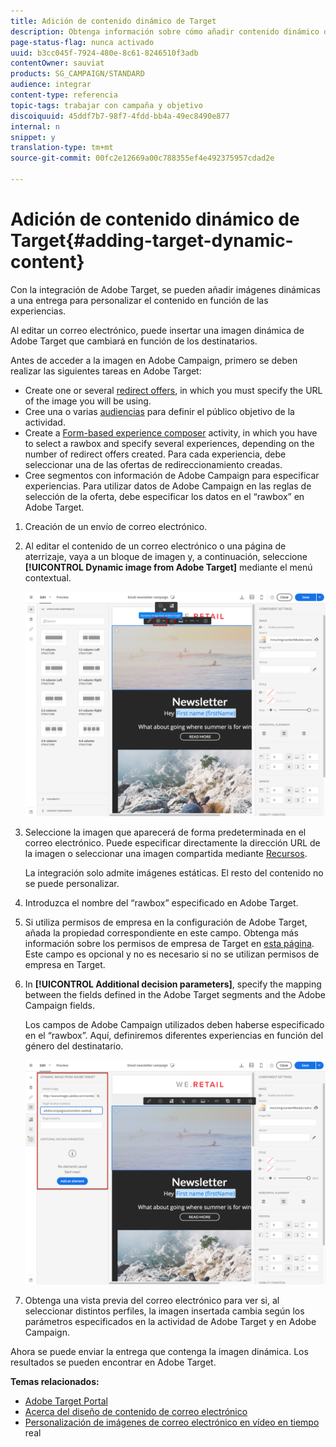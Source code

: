 ```yaml
---
title: Adición de contenido dinámico de Target
description: Obtenga información sobre cómo añadir contenido dinámico de Adobe Target en una de las entregas de Adobe Campaign.
page-status-flag: nunca activado
uuid: b3cc045f-7924-480e-8c61-8246510f3adb
contentOwner: sauviat
products: SG_CAMPAIGN/STANDARD
audience: integrar
content-type: referencia
topic-tags: trabajar con campaña y objetivo
discoiquuid: 45ddf7b7-98f7-4fdd-bb4a-49ec8490e877
internal: n
snippet: y
translation-type: tm+mt
source-git-commit: 00fc2e12669a00c788355ef4e492375957cdad2e

---
```



# Adición de contenido dinámico de Target{#adding-target-dynamic-content}

Con la integración de Adobe Target, se pueden añadir imágenes dinámicas a una entrega para personalizar el contenido en función de las experiencias.

Al editar un correo electrónico, puede insertar una imagen dinámica de Adobe Target que cambiará en función de los destinatarios.

Antes de acceder a la imagen en Adobe Campaign, primero se deben realizar las siguientes tareas en Adobe Target:

* Create one or several [redirect offers](https://docs.adobe.com/content/help/en/target/using/experiences/offers/offer-redirect.html), in which you must specify the URL of the image you will be using.
* Cree una o varias [audiencias](https://marketing.adobe.com/resources/help/en_US/target/ov/c_about_segments.html) para definir el público objetivo de la actividad.
* Create a [Form-based experience composer](https://marketing.adobe.com/resources/help/en_US/target/target/t_form_experience_composer.html) activity, in which you have to select a rawbox and specify several experiences, depending on the number of redirect offers created. Para cada experiencia, debe seleccionar una de las ofertas de redireccionamiento creadas.
* Cree segmentos con información de Adobe Campaign para especificar experiencias. Para utilizar datos de Adobe Campaign en las reglas de selección de la oferta, debe especificar los datos en el “rawbox” en Adobe Target.

1. Creación de un envío de correo electrónico.
1. Al editar el contenido de un correo electrónico o una página de aterrizaje, vaya a un bloque de imagen y, a continuación, seleccione **[!UICONTROL Dynamic image from Adobe Target]** mediante el menú contextual.

   ![](assets/tar_insert_dynamic_image.png)

1. Seleccione la imagen que aparecerá de forma predeterminada en el correo electrónico. Puede especificar directamente la dirección URL de la imagen o seleccionar una imagen compartida mediante [Recursos](../../integrating/using/working-with-campaign-and-assets-core-service.md).

   La integración solo admite imágenes estáticas. El resto del contenido no se puede personalizar.

1. Introduzca el nombre del “rawbox” especificado en Adobe Target.
1. Si utiliza permisos de empresa en la configuración de Adobe Target, añada la propiedad correspondiente en este campo. Obtenga más información sobre los permisos de empresa de Target en [esta página](https://marketing.adobe.com/resources/help/en_US/target/target/properties-overview.html). Este campo es opcional y no es necesario si no se utilizan permisos de empresa en Target.
1. In **[!UICONTROL Additional decision parameters]**, specify the mapping between the fields defined in the Adobe Target segments and the Adobe Campaign fields.

   Los campos de Adobe Campaign utilizados deben haberse especificado en el “rawbox”. Aquí, definiremos diferentes experiencias en función del género del destinatario.

   ![](assets/tar_additional_decisionning_parameters.png)

1. Obtenga una vista previa del correo electrónico para ver si, al seleccionar distintos perfiles, la imagen insertada cambia según los parámetros especificados en la actividad de Adobe Target y en Adobe Campaign.

Ahora se puede enviar la entrega que contenga la imagen dinámica. Los resultados se pueden encontrar en Adobe Target.

**Temas relacionados:**

* [Adobe Target Portal](https://marketing.adobe.com/resources/help/en_US/target/a4t/c_campaign_and_target.html)
* [Acerca del diseño de contenido de correo electrónico](../../designing/using/overview.md)
* [Personalización de imágenes de correo electrónico en vídeo en tiempo](https://helpx.adobe.com/marketing-cloud/how-to/email-marketing.html) real

